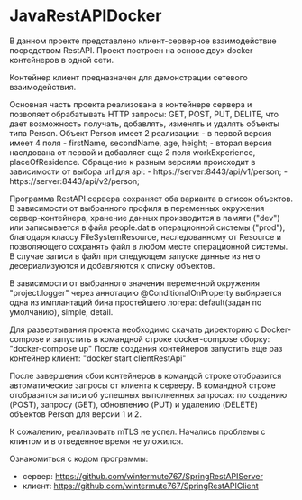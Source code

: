 # JavaRestAPIDocker
В данном проекте представлено клиент-серверное взаимодействие посредством RestAPI.
Проект построен на основе двух docker контейнеров в одной сети. 

Контейнер клиент предназначен для демонстрации сетевого взаимодействия.

Основная часть проекта реализована в контейнере сервера и позволяет обрабатывать HTTP запросы:
GET, POST, PUT, DELITE, что дает возможность получать, добавлять, изменять и удалять объекты типа Person.
Объект Person имеет 2 реализации: 
	- в первой версия имеет 4 поля - firstName, secondName, age, height;
	- вторая версия наслдована от первой и добавляет еще 2 поля workExperience, placeOfResidence.
Обращение к разным версиям происходит в зависимости от выбора url для api: 
 	- https://server:8443/api/v1/person;
	- https://server:8443/api/v2/person;

Программа RestAPI сервера сохраняет оба варианта в список объектов. В зависимости от выбранного профиля в переменных окружения сервер-контейнера,
хранение данных производится в памяти ("dev") или записывается в файл people.dat в операционной системы ("prod"), благодаря классу FileSystemResource, наследованному от Resource и позволяющего сохранять файл в любом месте операционной системы.
В случае записи в файл при следующем запуске данные из него десериализуются и добавляются к списку объектов.

В зависимости от выбранного значения переменной окружения "project.logger" через аннотацию @ConditionalOnProperty выбирается одна из имплантаций бина простейшего логера: default(задан по умолчанию), simple, detail.


Для развертывания проекта необходимо скачать директорию с Docker-compose и запустить в командной строке docker-compose сборку:
"docker-compose up"
После создания контейнеров запустить еще раз контейнер клиент:
"docker start clientRestApi"

После завершения сбои контейнеров в командой строке отобразится автоматические запросы от клиента к серверу.
В командной строке отобразятся записи об успешных выполненных запросах: по созданию (POST), запросу (GET), обновлению (PUT) и удалению (DELETE) объектов Person для версии 1 и 2.

К сожалению, реализовать mTLS не успел. Начались проблемы с клинтом и в отведенное время не уложился.

Ознакомиться с кодом программы:
- сервер:  https://github.com/wintermute767/SpringRestAPIServer 
- клиент:  https://github.com/wintermute767/SpringRestAPIClient
